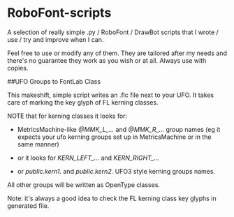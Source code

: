 # RoboFont-scripts
A selection of really simple .py / RoboFont / DrawBot scripts that I wrote / use / try and improve when I can. 

Feel free to use or modify any of them. They are tailored after my needs and there's no guarantee they work as you wish or at all. Always use with copies. 

##UFO Groups to FontLab Class

This makeshift, simple script writes an .flc file next to your UFO. It takes care of marking the key glyph of FL kerning classes. 
    
NOTE that for kerning classes it looks for:

- MetricsMachine-like *@MMK_L_...* and *@MMK_R_...* group names (eg it expects your ufo kerning groups set up in MetricsMachine or in the same manner) 

- or it looks for *KERN_LEFT_...* and *KERN_RIGHT_...* 

- or *public.kern1.* and *public.kern2.* UFO3 style kerning groups names.
    
All other groups will be written as OpenType classes.

Note: it's always a good idea to check the FL kerning class key glyphs in generated file.
